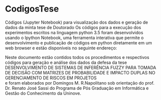 # CodigosTese
Códigos (Jupyter Notebook) para visualização dos dados e geração de dados da minta tese de Doutorado
Os códigos para a execução dos experimentos escritos na linguagem python 3.5 foram desenvolvidos 
usando o Ipython Notebook, uma ferramenta interativa que permite o desenvolvimento e publicação de códigos em python diretamente em um web browser e estão disponíveis no seguinte endereço:

Neste documento estão contidos todos os procedimentos e respectivos códigos para geração e análise dos dados da defesa da tese  
DESENVOLVIMENTO DE SISTEMAS DE INFERÊNCIA FUZZY PARA TOMADA DE DECISÃO COM MATRIZES DE PROBABILIDADE E IMPACTO DUPLAS 
NO GERENCIAMENTO DE RISCOS EM PROJETOS  
e foram elaborados por Domingos M. R.Napolitano sob orientação do prof. Dr. Renato José Sassi 
do Programa de Pós Graduação em Informática e Gestão do Conhecimento da Uninove.
